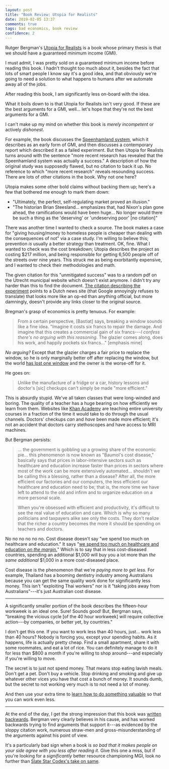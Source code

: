 ```yaml
---
layout: post
title: "Book Review: Utopia for Realists"
date: 2019-02-05 13:37
comments: true
tags: bad economics, book review
confidence: 2
---
```


Rutger Bergman's [Utopia for Realists][utopia] is a book whose primary thesis is
that we should have a guaranteed minimum income (GMI).

[utopia]: https://www.goodreads.com/book/show/40876575-utopia-for-realists

I must admit, I was pretty sold on a guaranteed minimum income before reading
this book. I hadn't thought too much about it, besides the fact that lots of
smart people I know say it's a good idea, and that obviously we're going to need
a solution to what happens to humans after we automate away all of the jobs.

After reading this book, I am significantly less on-board with the idea.

What it boils down to is that Utopia for Realists isn't very good. If these are
the best arguments for a GMI, well... let's hope that they're not the best
arguments for a GMI.

I can't make up my mind on whether this book is *merely incompetent* or actively
*dishonest.*

For example, the book discusses the [Speenhamland system][speen], which it
describes as an early form of GMI, and then discusses a contemporary report
which described it as a failed experiment. But then Utopia for Realists turns
around with the sentence "more recent research has revealed that the
Speenhamland system was actually a success." A description of how the original
study was supposedly flawed, but no citation to back it up. No reference to
which "more recent research" reveals resounding success. There are lots of other
citations in the book. Why not one here?

[speen]: https://en.wikipedia.org/wiki/Speenhamland_system

Utopia makes some other bold claims without backing them up; here's a few that
bothered me enough to mark them down:

* "Ultimately, the perfect, self-regulating market proved an illusion."
* "The historian Brian Steesland... emphasizes that, had Nixon's plan gone
    ahead, the ramifications would have been huge... No longer would there be
    such a thing as the 'deserving' or 'undeserving poor' [no citation]"

There was another time I wanted to check a source. The book makes a case for
"giving housing/money to homeless people is cheaper than dealing with the
consequences of not" via a case study. I'm willing to believe this; prevention
*is* usually a better strategy than treatment. OK, fine. What I wanted to check
was the cost breakdown; Utopia describes the project as costing \$217 million,
and being responsible for getting 6,500 people off of the streets over nine
years. This struck me as being exorbitantly expensive, and I wanted to check
their methodologies and math.

The given citation for this "unmitigated success" was to a random pdf on the
Utrecht municipal website which doesn't exist anymore. I didn't try any harder
than this to find the document. [The citation describing the experiment][binnen]
points to a Dutch news site (that Google annoyingly refuses to translate) that
looks more like an op-ed than anything official, but more damningly, doesn't
provide any links closer to the original source.

[binnen]: https://www.binnenlandsbestuur.nl/sociaal/achtergrond/achtergrond/rotterdam-haalt-daklozen-in-huis.127589.lynkx

Bregman's grasp of economics is pretty tenuous. For example:

> From a certain perspective, [Bastiat] says, breaking a window sounds like a
> fine idea. "Imagine it costs six francs to repair the damage. And imagine that
> this creates a commercial gain of six francs---*I confess there's no arguing
> with this reasoning.* The glazier comes along, does his work, and happily
> pockets six francs..." [emphasis mine]

*No arguing?* Except that the glazier charges a fair price to replace the
window, so he is only marginally better off after replacing the window, but the
world [has lost one window][banana] and the owner is the worse-off for it.

[banana]: https://www.youtube.com/watch?v=rK6VGP1B2Hw

He goes on:

> Unlike the manufacture of a fridge or a car, history lessons and doctor's
> [sic] checkups can't simply be made "more efficient."

This is absurdly stupid. We've all taken classes that were long-winded and
boring. The quality of a teacher has a huge bearing on how efficiently we learn
from them. Websites like [Khan Academy][khan] are teaching entire university
courses in a fraction of the time it would take to do through the usual
channels. Doctors' checkups *can* and *have* been made more efficient; it's not
an accident that doctors carry stethoscopes and have access to MRI machines.

[khan]: https://www.khanacademy.org/

But Bergman persists:

> ... the government is gobbling up a growing share of the economic pie... this
> phenomenon is now known as "Baumol's cost disease," basically says that prices
> in labor-intensive sectors such as healthcare and education increase faster
> than prices in sectors where most of the work can be more extensively
> automated...  shouldn't we be calling this a blessing, rather than a disease?
> After all, the more efficient our factories and our computers, the less
> efficient our healthcare and education need to be; that is, the more time we
> have left to attend to the old and infirm and to organize education on a more
> personal scale.
>
> When you're obsessed with efficient and productivity, it's difficult to see
> the real value of education and care. Which is why so many politicians and
> taxpayers alike see only the costs. They don't realize that the richer a
> country becomes the more it should be spending on teachers and doctors.

No no no no no no. Cost disease doesn't say "we spend too much on healthcare and
education." It says "[we spend too much on healthcare and education *on the
margin.*][cost]" Which is to say that in less cost-diseased countries, spending
an additional \$1,000 will buy you a lot more than *the same additional* \$1,000
in a more cost-diseased place.

[cost]: https://slatestarcodex.com/2017/02/09/considerations-on-cost-disease/

Cost disease is the phenomenon that we're *paying more to get less.* For
example, Thailand has a booming dentistry industry among Australians because you
can get the same quality work done for significantly less money. This isn't
"exploiting Thai workers" nor is it "taking jobs away from Australians"---it's
just Australian cost disease.

---

A significantly smaller portion of the book describes the fifteen-hour workweek
is an ideal one. Sure! Sounds good! But, Bergman says, "breaking the vicious
cycle [of the 40 hour workweek] will require collective action---by companies,
or better yet, by countries."

I don't get this one. If you want to work less than 40 hours, just... work less
than 40 hours? Nobody is forcing you, except your spending habits. As it
happens, life is actually pretty cheap. Find a small apartment, share it with
some roommates, and eat a lot of rice. You can definitely manage to do it for
less than \$800 a month if you're willing to shop around---and especially if
you're willing to move.

The secret is to just not spend money. That means stop eating lavish meals.
Don't get a pet. Don't buy a vehicle. Stop drinking and smoking and give up
whatever other vices you have that cost a bunch of money. It sounds dumb, but
the secret to not working very much is to not need a lot of money.

And then use your extra time to [learn how to do something valuable][programmer]
so that you can work even less.

[programmer]: /blog/become-a-programmer

---

At the end of the day, I get the strong impression that this book was [written
backwards][bottomline]. Bergman very clearly believes in his cause, and has
worked backwards trying to find arguments that support it---as evidenced by the
sloppy citation work, numerous straw-men and gross-misunderstanding of the
arguments against his point of view.

[bottomline]: https://www.lesswrong.com/posts/34XxbRFe54FycoCDw/the-bottom-line

It's a particularly bad sign when a book is *so bad that it makes people on your
side agree with you less after reading it.* Give this one a miss, but if you're
looking for a *significantly* better resource championing MGI, look no further
than [Slate Star Codex's take on same][mgi].

[mgi]: https://slatestarcodex.com/2018/05/16/basic-income-not-basic-jobs-against-hijacking-utopia/

